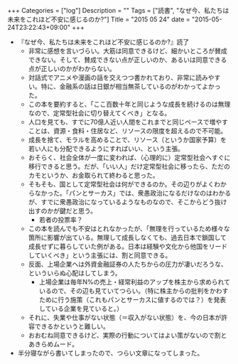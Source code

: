 +++
Categories = ["log"]
Description = ""
Tags = ["読書", "なぜ今、私たちは未来をこれほど不安に感じるのか?"]
Title = "2015 05 24"
date = "2015-05-24T23:22:43+09:00"
+++

* 『なぜ今、私たちは未来をこれほど不安に感じるのか?』読了
	* 非常に感想を言いづらい。大筋は同意できるけど、細かいところが賛成できない。そして、賛成できない点が正しいのか、あるいは同意できる点が正しいのかがわからない。
	* 対話式でアニメや漫画の話を交えつつ書かれており、非常に読みやすい。特に、金融系の話は日銀が相当無茶しているのがわかってよかった。
	* この本を要約すると、「ここ百数十年と同じような成長を続けるのは無理なので、定常型社会に切り替えてくべき」となる。
	* 人口を見ても、すでに70億人近い人間をこれまでと同じペースで増やすことは、資源・食料・住居など、リソースの限度を超えるので不可能。
	* 成長を捨て、モラルを高めることで、リソース（というか国家予算）を若い人にも分配できるようにすればいい、という主張。
	* おそらく、社会全体が一度に変われば、（心理的に）定常型社会へすぐに移行できると思う。だが、「いい人」だけ定常型社会に移ったら、ただのカモというか、お金取られて終わると思った。
	* そもそも、国として定常型社会は何ができるのか。その辺りがよくわからなかった。「パンとサーカス」では、衆愚政治になるだけなのはわかるが、すでに衆愚政治になっているようなものなので、そこからどう抜け出すのかが鍵だと思う。
		* 若者の投票率？
	* この本を読んでも不安はとれなかったが、「無理を行っているため様々な箇所に影響が出ている。無理して成長しなくても、過去日本で鎖国して成長せずに暮らしていた例がある。日本は経験や文化から他国をリードしていくべき」という主張には、割と同意できる。
	* 反面、上場企業へは外資金融証券の人たちからの圧力が凄いだろうな、といういらぬ心配はしてしまう。
		* 上場企業は毎年N%の売上・経常利益のアップを株主から求められているので、その辺も見ていてつらい。（特に株主からの批判をかわすために行う施策（これもパンとサーカスに値するのでは？）を発表している企業を見ていると。）
	* それに、失業や仕事がない状態（＝収入がない状態）を、今の日本が許容できるかというと難しい。
	* おおむね同意できるけど、実際の行動についてはよい策がないので割とあきらめムード。
* 半分寝ながら書いてしまったので、つらい文章になってしまった。